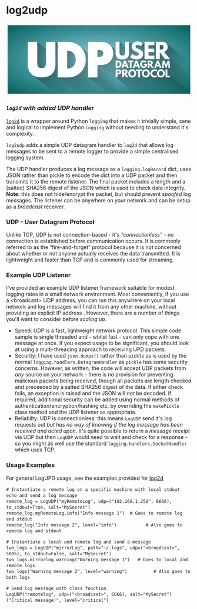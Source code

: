 # **log2udp**
<p align="center">
    <img src="assets/UDPglyph.png">
</p>

### _`log2d` with added UDP handler_

[`log2d`](https://github.com/PFython/log2d) is a wrapper around Python `logging` that makes it trivially simple, sane and logical to implement Python `logging` without needing to understand it's complexity.

`log2udp` adds a simple UDP datagram handler to `log2d` that allows log messages to be sent to a remote logger to provide a simple centralised logging system.

The UDP handler produces a log message as a `logging.logRecord` dict, uses JSON rather than pickle to encode the dict into a UDP packet and then transmits it to the remote listener. The final packet includes a length and a (salted) SHA256 digest of the JSON which is used to check data integrity. **Note:** this does not hide/encrypt the packet, but should prevent *spoofed* log messages.  The listener can be anywhere on your network and can be setup as a _broadcast_ receiver.

### **UDP - User Datagram Protocol**
Unlike TCP, UDP is not connection-based - it's _“connectionless”_ - no connection is established before communication occurs. It is commonly referred to as the “fire-and-forget” protocol because it is not concerned about whether or not anyone actually receives the data transmitted. It is lightweight and faster than TCP and is commonly used for streaming.

### **Example UDP Listener**
I've provided an example UDP listener framework suitable for modest logging rates in a small network environment. Most conveniently, if you use a \<broadcast\> UDP address, you can run this anywhere on your local network and log messages will find it from any other machine, without providing an explicit IP address . However, there are a number of things you'll want to consider before *scaling up*.
* Speed: UDP is a fast, lightweight network protocol.  This simple code sample is single threaded and - whilst fast - can only cope with one message at once.  If you expect usage to be significant, you should look at using a multi-threading approach to receiving UPD packets.
* Security: I have used `json.dumps()` rather than `pickle` as is used by the normal `logging.handlers.DatagramHandler` as `pickle` has some security concerns.  However, as written, the code will accept UDP packets from *any* source on your network - there is no provision for preventing malicious packets being received, though all packets are length checked and preceeded by a salted SHA256 digest of the data.  If either check fails, an exception is raised and the JSON will *not* be decoded. If required, additional security can be added using normal methods of authentication/encryption/hashing etc. by overriding the `makePickle` class method and the UDP listener as appropriate.
* Reliabilty: UDP is connectionless: this means `LogUDP` send it's log requests out *but has no way of knowing if the log message has been received and acted upon*.  It's quite possible to return a *message receipt* via UDP but then `LogUDP` would need to wait and check for a response - so you might as well use the standard `logging.handlers.SocketHandler` which uses TCP.
    
### **Usage Examples**
For general LogUPD usage, see the examples provided for [log2d](https://github.com/PFython/log2d#cookbook)
```
# Instantiate a remote log on a specific machine with local stdout echo and send a log message
remote_log = LogUDP("myRemoteLog", udp=("192.168.1.250", 6666), to_stdout=True, salt="MySecret")
remote_log.myRemoteLog.info("Info message 1")  # Goes to remote log and stdout
remote_log("Info message 2", level="info")           # Also goes to remote log and stdout
``` 
```
# Instantiate a local and remote log and send a message
two_logs = LogUDP("mirrorLog", path="~/.logs", udp=("<broadcast>", 5005), to_stdout=False, salt="MySecret")
two_logs.mirrorlog.warning("Warning message 1")   # Goes to local and remote logs
two_logs("Warning message 2", level="warning")          # Also goes to both logs
```
```
# Send log message with class function
LogUDP("remotelog", udp=("<broadcast>", 6666), salt="MySecret")("Critical message!", level="critical")
```
